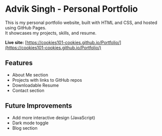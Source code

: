 # Advik Singh - Personal Portfolio

This is my personal portfolio website, built with HTML and CSS, and hosted using GitHub Pages.  
It showcases my projects, skills, and resume.

**Live site:** [https://cookies101-cookies.github.io/Portfolio/](https://cookies101-cookies.github.io/Portfolio/)

## Features
- About Me section
- Projects with links to GitHub repos
- Downloadable Resume
- Contact section

## Future Improvements
- Add more interactive design (JavaScript)
- Dark mode toggle
- Blog section

